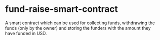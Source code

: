 # fund-raise-smart-contract
A smart contract which can be used for collecting funds, withdrawing the funds (only by the owner) and storing the funders with the amount they have funded in USD.
